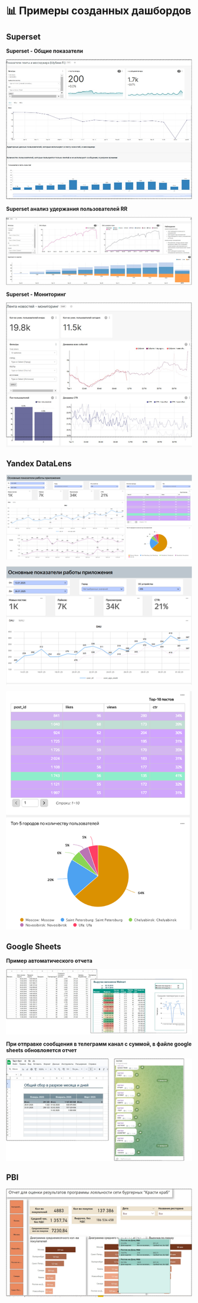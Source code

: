 # 📊 Примеры созданных дашбордов 

## Superset 
**Superset - Общие показатели**

![даш1](images/superset_overview.jpg)

**Superset анализ удержания пользователей RR**

![даш2](images/Ssuperset_retention_rr.jpg?raw=true)


**Superset - Мониторинг**

![даш3](images/superset_monitoring.jpg?raw=true)


## Yandex DataLens  

![7](images/YaDL.png?raw=true)  

![8](images/yaDL2.png?raw=true)  

![9](images/YaDL3.png?raw=true)  



## Google Sheets 
**Пример автоматического отчета**

![4](images/Walmart.jpg?raw=true)


**При отправке сообщения в телеграмм канал с суммой, в файле google sheets обновлояется отчет**

![5](images/test_bot_report.jpg?raw=true)


## PBI

![6](images/PBI_all_sales.jpg?raw=true)  


